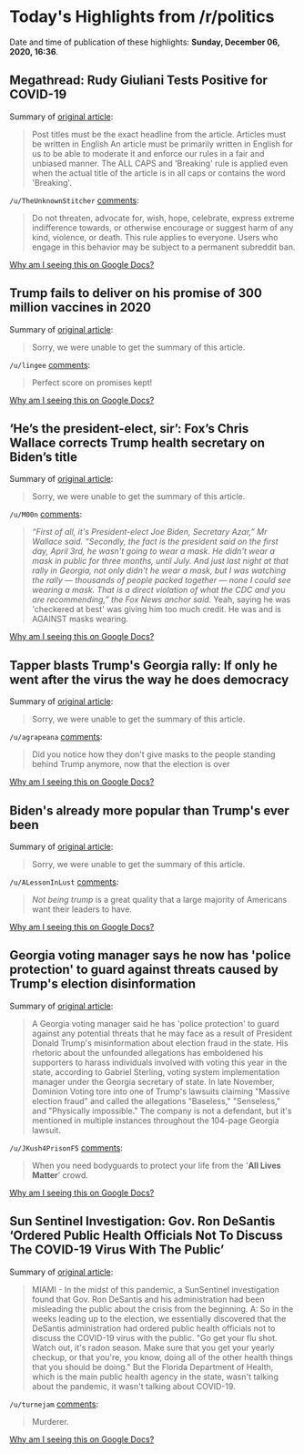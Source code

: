 # Today's Highlights from /r/politics

Date and time of publication of these highlights: **Sunday, December 06, 2020, 16:36**.

## Megathread: Rudy Giuliani Tests Positive for COVID-19

Summary of [original article](https://www.reddit.com/r/politics/comments/k81xnp/megathread_rudy_giuliani_tests_positive_for/):

> Post titles must be the exact headline from the article. Articles must be written in English An article must be primarily written in English for us to be able to moderate it and enforce our rules in a fair and unbiased manner. The ALL CAPS and 'Breaking' rule is applied even when the actual title of the article is in all caps or contains the word 'Breaking'.

`/u/TheUnknownStitcher` [comments](https://www.reddit.com/r/politics/comments/k81xnp/megathread_rudy_giuliani_tests_positive_for/):

> Do not threaten, advocate for, wish, hope, celebrate, express extreme indifference towards, or otherwise encourage or suggest harm of any kind, violence, or death. This rule applies to everyone. Users who engage in this behavior may be subject to a permanent subreddit ban.

[Why am I seeing this on Google Docs?](https://docs.google.com/document/d/1Dc6We63vOXIZsc0op-Bt4abqkYjXzOigalQqFxmvvbM/edit?usp=sharing)

## Trump fails to deliver on his promise of 300 million vaccines in 2020

Summary of [original article](https://www.independent.co.uk/news/world/americas/trump-coronavirus-vaccine-distribution-us-b1767017.html):

> Sorry, we were unable to get the summary of this article.

`/u/lingee` [comments](https://www.reddit.com/r/politics/comments/k7wn78/trump_fails_to_deliver_on_his_promise_of_300/):

> Perfect score on promises kept!

[Why am I seeing this on Google Docs?](https://docs.google.com/document/d/1Dc6We63vOXIZsc0op-Bt4abqkYjXzOigalQqFxmvvbM/edit?usp=sharing)

## ‘He’s the president-elect, sir’: Fox’s Chris Wallace corrects Trump health secretary on Biden’s title

Summary of [original article](https://www.independent.co.uk/news/world/americas/us-politics/chris-wallace-alex-azar-hhs-president-elect-biden-b1767025.html):

> Sorry, we were unable to get the summary of this article.

`/u/M00n` [comments](https://www.reddit.com/r/politics/comments/k7xan0/hes_the_presidentelect_sir_foxs_chris_wallace/):

> *“First of all, it's President-elect Joe Biden, Secretary Azar,” Mr Wallace said. “Secondly, the fact is the president said on the first day, April 3rd, he wasn't going to wear a mask. He didn't wear a mask in public for three months, until July. And just last night at that rally in Georgia, not only didn't he wear a mask, but I was watching the rally — thousands of people packed together — none I could see wearing a mask. That is a direct violation of what the CDC and you are recommending,” the Fox News anchor said.* Yeah, saying he was 'checkered at best' was giving him too much credit. He was and is AGAINST masks wearing.

[Why am I seeing this on Google Docs?](https://docs.google.com/document/d/1Dc6We63vOXIZsc0op-Bt4abqkYjXzOigalQqFxmvvbM/edit?usp=sharing)

## Tapper blasts Trump's Georgia rally: If only he went after the virus the way he does democracy

Summary of [original article](https://www.haaretz.com/us-news/trump-tapper-georgia-rally-virus-1.9351322):

> Sorry, we were unable to get the summary of this article.

`/u/agrapeana` [comments](https://www.reddit.com/r/politics/comments/k7vm84/tapper_blasts_trumps_georgia_rally_if_only_he/):

> Did you notice how they don't give masks to the people standing behind Trump anymore, now that the election is over

[Why am I seeing this on Google Docs?](https://docs.google.com/document/d/1Dc6We63vOXIZsc0op-Bt4abqkYjXzOigalQqFxmvvbM/edit?usp=sharing)

## Biden's already more popular than Trump's ever been

Summary of [original article](https://www.cnn.com/2020/12/06/politics/biden-trump-popularity-analysis/index.html):

> Sorry, we were unable to get the summary of this article.

`/u/ALessonInLust` [comments](https://www.reddit.com/r/politics/comments/k7v13v/bidens_already_more_popular_than_trumps_ever_been/):

> *Not being trump* is a great quality that a large majority of Americans want their leaders to have.

[Why am I seeing this on Google Docs?](https://docs.google.com/document/d/1Dc6We63vOXIZsc0op-Bt4abqkYjXzOigalQqFxmvvbM/edit?usp=sharing)

## Georgia voting manager says he now has 'police protection' to guard against threats caused by Trump's election disinformation

Summary of [original article](https://www.businessinsider.com/georgia-voting-manager-worries-about-threats-after-trumps-election-disinformation-2020-12):

> A Georgia voting manager said he has 'police protection' to guard against any potential threats that he may face as a result of President Donald Trump's misinformation about election fraud in the state. His rhetoric about the unfounded allegations has emboldened his supporters to harass individuals involved with voting this year in the state, according to Gabriel Sterling, voting system implementation manager under the Georgia secretary of state. In late November, Dominion Voting tore into one of Trump's lawsuits claiming "Massive election fraud" and called the allegations "Baseless," "Senseless," and "Physically impossible." The company is not a defendant, but it's mentioned in multiple instances throughout the 104-page Georgia lawsuit.

`/u/JKush4PrisonF5` [comments](https://www.reddit.com/r/politics/comments/k7wrwb/georgia_voting_manager_says_he_now_has_police/):

> When you need bodyguards to protect your life from the '**All Lives Matter**' crowd.

[Why am I seeing this on Google Docs?](https://docs.google.com/document/d/1Dc6We63vOXIZsc0op-Bt4abqkYjXzOigalQqFxmvvbM/edit?usp=sharing)

## Sun Sentinel Investigation: Gov. Ron DeSantis ‘Ordered Public Health Officials Not To Discuss The COVID-19 Virus With The Public’

Summary of [original article](https://miami.cbslocal.com/2020/12/06/florida-governor-ron-desantis-ordered-public-health-officials-not-discuss-covid-with-public/):

> MIAMI - In the midst of this pandemic, a SunSentinel investigation found that Gov. Ron DeSantis and his administration had been misleading the public about the crisis from the beginning. A: So in the weeks leading up to the election, we essentially discovered that the DeSantis administration had ordered public health officials not to discuss the COVID-19 virus with the public. "Go get your flu shot. Watch out, it's radon season. Make sure that you get your yearly checkup, or that you're, you know, doing all of the other health things that you should be doing." But the Florida Department of Health, which is the main public health agency in the state, wasn't talking about the pandemic, it wasn't talking about COVID-19.

`/u/turnejam` [comments](https://www.reddit.com/r/politics/comments/k80vm9/sun_sentinel_investigation_gov_ron_desantis/):

> Murderer.

[Why am I seeing this on Google Docs?](https://docs.google.com/document/d/1Dc6We63vOXIZsc0op-Bt4abqkYjXzOigalQqFxmvvbM/edit?usp=sharing)

